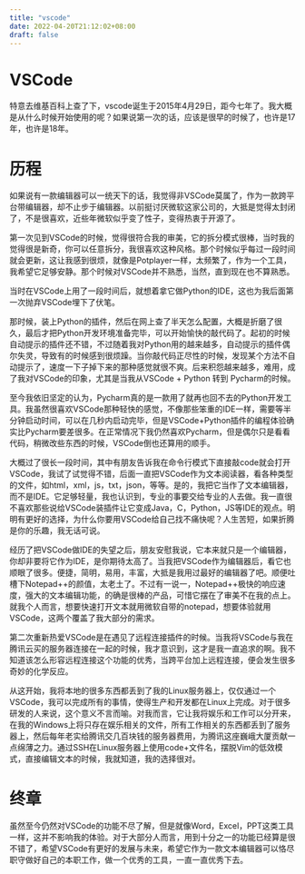 ```yaml
---
title: "vscode"
date: 2022-04-20T21:12:02+08:00
draft: false
---
```

# VSCode
特意去维基百科上查了下，vscode诞生于2015年4月29日，距今七年了。我大概是从什么时候开始使用的呢？如果说第一次的话，应该是很早的时候了，也许是17年，也许是18年。

# 历程
如果说有一款编辑器可以一统天下的话，我觉得非VSCode莫属了，作为一款跨平台带编辑器，却不止步于编辑器。以前挺讨厌微软这家公司的，大抵是觉得太封闭了，不是很喜欢，近些年微软似乎变了性子，变得热衷于开源了。

第一次见到VSCode的时候，觉得很符合我的审美，它的拆分模式很棒，当时我的觉得很是新奇，你可以任意拆分，我很喜欢这种风格。那个时候似乎每过一段时间就会更新，这让我感到很烦，就像是Potplayer一样，太频繁了，作为一个工具，我希望它足够安静。那个时候对VSCode并不熟悉，当然，直到现在也不算熟悉。

当时在VSCode上用了一段时间后，就想着拿它做Python的IDE，这也为我后面第一次抛弃VSCode埋下了伏笔。

那时候，装上Python的插件，然后在网上查了半天怎么配置，大概是折磨了很久，最后才把Python开发环境准备完毕，可以开始愉快的敲代码了。起初的时候自动提示的插件还不错，不过随着我对Python用的越来越多，自动提示的插件偶尔失灵，导致有的时候感到很烦躁。当你敲代码正尽性的时候，发现某个方法不自动提示了，速度一下子掉下来的那种感觉就很不爽。后来积怨越来越多，难用，成了我对VSCode的印象，尤其是当我从VSCode + Python 转到 Pycharm的时候。

至今我依旧坚定的认为，Pycharm真的是一款用了就再也回不去的Python开发工具。我虽然很喜欢VSCode那种轻快的感觉，不像那些笨重的IDE一样，需要等半分钟启动时间，可以在几秒内启动完毕，但是VSCode+Python插件的编程体验确实比Pycharm要差很多。在正常情况下我仍然喜欢Pycharm，但是偶尔只是看看代码，稍微改些东西的时候，VSCode倒也还算用的顺手。

大概过了很长一段时间，其中有朋友告诉我在命令行模式下直接敲code就会打开VSCode，我试了试觉得不错，后面一直把VSCode作为文本阅读器，看各种类型的文件，如html，xml，js，txt，json，等等。是的，我把它当作了文本编辑器，而不是IDE。它足够轻量，我也认识到，专业的事要交给专业的人去做。我一直很不喜欢那些说给VSCode装插件让它变成Java，C，Python，JS等IDE的观点。明明有更好的选择，为什么你要用VSCode给自己找不痛快呢？人生苦短，如果折腾是你的乐趣，我无话可说。

经历了把VSCode做IDE的失望之后，朋友安慰我说，它本来就只是一个编辑器，你却非要将它作为IDE，是你期待太高了。当我把VSCode作为编辑器后，看它也顺眼了很多。便捷，简明，易用，丰富，大抵是我用过最好的编辑器了吧。顺便吐槽下Notepad++的颜值，太老土了。不过有一说一，Notepad++极快的响应速度，强大的文本编辑功能，的确是很棒的产品，可惜它摆在了审美不在我的点上。就我个人而言，想要快速打开文本就用微软自带的notepad，想要体验就用VSCode，这两个覆盖了我大部分的需求。

第二次重新热爱VSCode是在遇见了远程连接插件的时候。当我将VSCode与我在腾讯云买的服务器连接在一起的时候，我才意识到，这才是我一直追求的啊。我不知道该怎么形容远程连接这个功能的优秀，当跨平台加上远程连接，便会发生很多奇妙的化学反应。

从这开始，我将本地的很多东西都丢到了我的Linux服务器上，仅仅通过一个VSCode，我可以完成所有的事情，使得生产和开发都在Linux上完成。对于很多研发的人来说，这个意义不言而喻。对我而言，它让我将娱乐和工作可以分开来，在我的Windows上将只存在娱乐相关的文件，所有工作相关的东西都丢到了服务器上，然后每年老实给腾讯交几百块钱的服务器费用，为腾讯这座巍峨大厦贡献一点绵薄之力。通过SSH在Linux服务器上使用code+文件名，摆脱Vim的低效模式，直接编辑文本的时候，我就知道，我的选择很对。

# 终章
虽然至今仍然对VSCode的功能不尽了解，但是就像Word，Excel，PPT这类工具一样，这并不影响我的体验。对于大部分人而言，用到十分之一的功能已经算是很不错了，希望VSCode有更好的发展与未来，希望它作为一款文本编辑器可以恪尽职守做好自己的本职工作，做一个优秀的工具，一直一直优秀下去。
